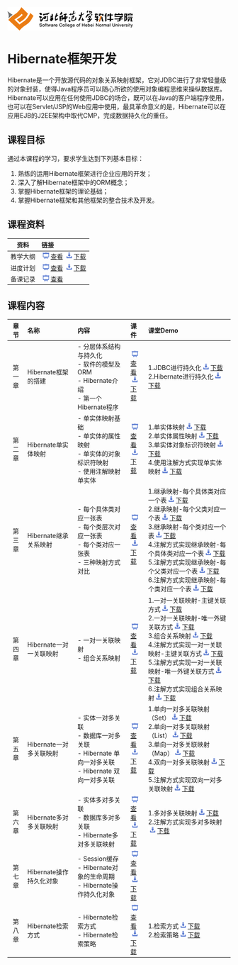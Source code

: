 ![河北师范大学软件学院](./image/logo.png)

# Hibernate框架开发

Hibernate是一个开放源代码的对象关系映射框架，它对JDBC进行了非常轻量级的对象封装，使得Java程序员可以随心所欲的使用对象编程思维来操纵数据库。 Hibernate可以应用在任何使用JDBC的场合，既可以在Java的客户端程序使用，也可以在Servlet/JSP的Web应用中使用，最具革命意义的是，Hibernate可以在应用EJB的J2EE架构中取代CMP，完成数据持久化的重任。

## 课程目标

通过本课程的学习，要求学生达到下列基本目标：

1. 熟练的运用Hibernate框架进行企业应用的开发； 
2. 深入了解Hibernate框架中的ORM概念；
3. 掌握Hibernate框架的理论基础；
4. 掌握Hibernate框架和其他框架的整合技术及开发。

## 课程资料

|资料|链接|
|:---:|:---|
|教学大纲|[<img src="./image/presentation.png" height="15" />查看](./meterials/outline.pdf)  [<img src="./image/download.png" height="15" />下载](./meterials/outline.doc) |
|进度计划|[<img src="./image/presentation.png" height="15" />查看](./meterials/schedule.pdf)  [<img src="./image/download.png" height="15" />下载](./meterials/schedule.doc) |
|备课记录|[<img src="./image/presentation.png" height="15" />查看](./preparelog) |

## 课程内容

| 章节 | 名称 | 内容 | 课件 | 课堂Demo | 
|:---:|:---|:---|:---|:---|
|第一章|Hibernate框架的搭建 |- 分层体系结构与持久化<br/>- 软件的模型及ORM<br/>- Hibernate介绍<br/>- 第一个Hibernate程序|[<img src="./image/presentation.png" height="15" />查看](./ch01-hibernate-architecture/ch01-hibernate-architecture.pdf) <br/>[<img src="./image/download.png" height="15" />下载](./meterials/slides/ch01-hibernate-architecture.pptx)|1.JDBC进行持久化[<img src="./image/download.png" height="15" />下载](./ch01-hibernate-architecture/ch01-demo-01.7z)<br/>2.Hibernate进行持久化[<img src="./image/download.png" height="15" />下载](./ch01-hibernate-architecture/ch01-demo-02.7z)|
|第二章|Hibernate单实体映射 |- 单实体映射基础<br/>- 单实体的属性映射<br/>- 单实体的对象标识符映射<br/>- 使用注解映射单实体|[<img src="./image/presentation.png" height="15" />查看](./ch02-single-entity-mapping/ch02-single-entity-mapping.pdf) <br/>[<img src="./image/download.png" height="15" />下载](./meterials/slides/ch02-single-entity-mapping.pptx)|1.单实体映射[<img src="./image/download.png" height="15" />下载](./ch02-single-entity-mapping/ch02-demo-01.7z)<br/>2.单实体属性映射[<img src="./image/download.png" height="15" />下载](./ch02-single-entity-mapping/ch02-demo-02.7z)<br/>3.单实体对象标识符映射[<img src="./image/download.png" height="15" />下载](./ch02-single-entity-mapping/ch02-demo-03.7z)<br/>4.使用注解方式实现单实体映射[<img src="./image/download.png" height="15" />下载](./ch02-single-entity-mapping/ch02-demo-04.7z)|
|第三章|Hibernate继承关系映射 |- 每个具体类对应一张表<br>- 每个类层次对应一张表<br/>- 每个类对应一张表<br>- 三种映射方式对比|[<img src="./image/presentation.png" height="15" />查看](./ch03-inheritance-mapping/ch03-inheritance-mapping.pdf) <br/>[<img src="./image/download.png" height="15" />下载](./meterials/slides/ch03-inheritance-mapping.pptx)|1.继承映射-每个具体类对应一个表[<img src="./image/download.png" height="15" />下载](./ch03-inheritance-mapping/ch03-demo-01.7z)<br/>2.继承映射-每个父类对应一个表[<img src="./image/download.png" height="15" />下载](./ch03-inheritance-mapping/ch03-demo-02.7z)<br/>3.继承映射-每个类对应一个表[<img src="./image/download.png" height="15" />下载](./ch03-inheritance-mapping/ch03-demo-03.7z)<br/>4.注解方式实现继承映射-每个具体类对应一个表[<img src="./image/download.png" height="15" />下载](./ch03-inheritance-mapping/ch03-demo-04.7z)<br/>5.注解方式实现继承映射-每个父类对应一个表[<img src="./image/download.png" height="15" />下载](./ch03-inheritance-mapping/ch03-demo-05.7z)<br/>6.注解方式实现继承映射-每个类对应一个表[<img src="./image/download.png" height="15" />下载](./ch03-inheritance-mapping/ch03-demo-06.7z)|
|第四章|Hibernate一对一关联映射 |- 一对一关联映射<br/>- 组合关系映射|[<img src="./image/presentation.png" height="15" />查看](./ch04-one-to-one-mapping/ch04-one-to-one-mapping.pdf) <br/>[<img src="./image/download.png" height="15" />下载](./meterials/slides/ch04-one-to-one-mapping.pptx)|1.一对一关联映射-主键关联方式[<img src="./image/download.png" height="15" />下载](./ch04-one-to-one-mapping/ch04-demo-01.7z)<br/>2.一对一关联映射-唯一外键关联方式[<img src="./image/download.png" height="15" />下载](./ch04-one-to-one-mapping/ch04-demo-02.7z)<br/>3.组合关系映射[<img src="./image/download.png" height="15" />下载](./ch04-one-to-one-mapping/ch04-demo-03.7z)<br/>4.注解方式实现一对一关联映射-主键关联方式[<img src="./image/download.png" height="15" />下载](./ch04-one-to-one-mapping/ch04-demo-04.7z)<br/>5.注解方式实现一对一关联映射-唯一外键关联方式[<img src="./image/download.png" height="15" />下载](./ch04-one-to-one-mapping/ch04-demo-05.7z)<br/>6.注解方式实现组合关系映射[<img src="./image/download.png" height="15" />下载](./ch04-one-to-one-mapping/ch04-demo-06.7z)|
|第五章|Hibernate一对多关联映射 |- 实体一对多关联<br/>- 数据库一对多关联<br/>- Hibernate 单向一对多关联<br/>- Hibernate 双向一对多关联|[<img src="./image/presentation.png" height="15" />查看](./ch05-one-to-many-mapping/ch05-one-to-many-mapping.pdf) <br/>[<img src="./image/download.png" height="15" />下载](./meterials/slides/ch05-one-to-many-mapping.pptx)|1.单向一对多关联映射（Set）[<img src="./image/download.png" height="15" />下载](./ch05-one-to-many-mapping/ch05-demo-01.7z)<br/>2.单向一对多关联映射（List）[<img src="./image/download.png" height="15" />下载](./ch05-one-to-many-mapping/ch05-demo-02.7z)<br/>3.单向一对多关联映射（Map）[<img src="./image/download.png" height="15" />下载](./ch05-one-to-many-mapping/ch05-demo-03.7z)<br/>4.双向一对多关联映射[<img src="./image/download.png" height="15" />下载](./ch05-one-to-many-mapping/ch05-demo-04.7z)<br/>5.注解方式实现双向一对多关联映射[<img src="./image/download.png" height="15" />下载](./ch05-one-to-many-mapping/ch05-demo-05.7z)|
|第六章|Hibernate多对多关联映射 |- 实体多对多关联<br/>- 数据库多对多关联<br/>- Hibernate多对多关联映射|[<img src="./image/presentation.png" height="15" />查看](./ch06-many-to-many-mapping/ch06-many-to-many-mapping.pdf) <br/>[<img src="./image/download.png" height="15" />下载](./meterials/slides/ch06-many-to-many-mapping.pptx)|1.多对多关联映射[<img src="./image/download.png" height="15" />下载](./ch06-many-to-many-mapping/ch06-demo-01.7z)<br/>2.注解方式实现多对多映射[<img src="./image/download.png" height="15" />下载](./ch06-many-to-many-mapping/ch06-demo-02.7z)|
|第七章|Hibernate操作持久化对象 |- Session缓存<br/>- Hibernate对象的生命周期<br/>- Hibernate操作持久化对象|[<img src="./image/presentation.png" height="15" />查看](./ch07-manage-persistant-object/ch07-manage-persistant-object.pdf) <br/>[<img src="./image/download.png" height="15" />下载](./meterials/slides/ch07-manage-persistant-object.pptx)| |
|第八章|Hibernate检索方式 |- Hibernate检索方式<br/>- Hibernate检索策略|[<img src="./image/presentation.png" height="15" />查看](./ch08-retrieval-mode/ch08-retrieval-mode.pdf) <br/>[<img src="./image/download.png" height="15" />下载](./meterials/slides/ch08-retrieval-mode.pptx)|1.检索方式[<img src="./image/download.png" height="15" />下载](./ch08-retrieval-mode/ch08-demo-01.7z)<br/>2.检索策略[<img src="./image/download.png" height="15" />下载](./ch08-retrieval-mode/ch08-demo-02.7z)|


